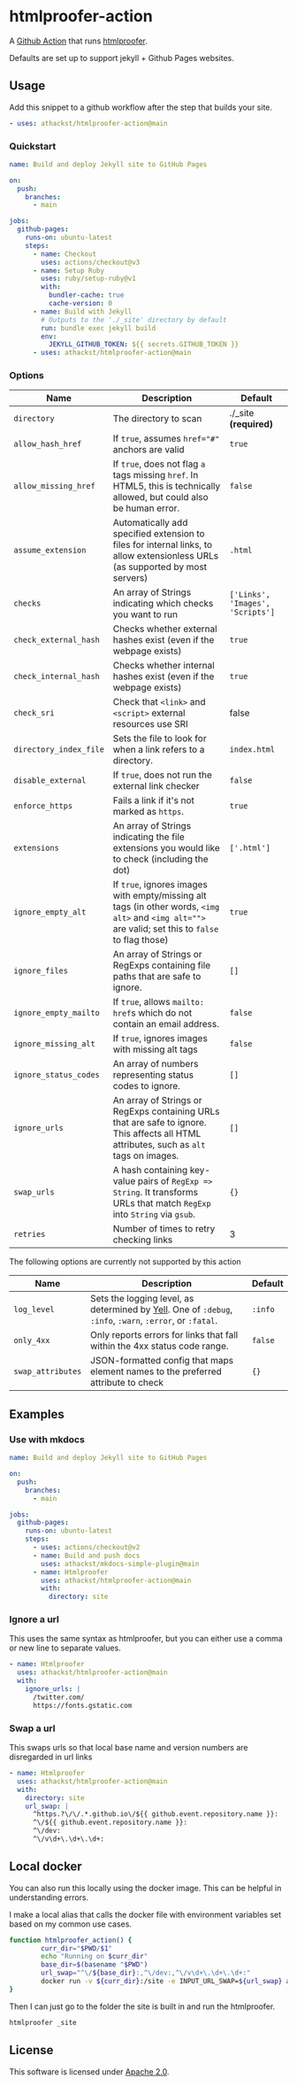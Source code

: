 # htmlproofer-action

A [Github Action](https://github.com/features/actions) that runs [htmlproofer](https://github.com/gjtorikian/html-proofer).

Defaults are set up to support jekyll + Github Pages websites.

## Usage

Add this snippet to a github workflow after the step that builds your site.

```yaml
- uses: athackst/htmlproofer-action@main
```

### Quickstart

```yaml
name: Build and deploy Jekyll site to GitHub Pages

on:
  push:
    branches:
      - main

jobs:
  github-pages:
    runs-on: ubuntu-latest
    steps:
      - name: Checkout
        uses: actions/checkout@v3
      - name: Setup Ruby
        uses: ruby/setup-ruby@v1
        with:
          bundler-cache: true
          cache-version: 0
      - name: Build with Jekyll
        # Outputs to the './_site' directory by default
        run: bundle exec jekyll build
        env:
          JEKYLL_GITHUB_TOKEN: ${{ secrets.GITHUB_TOKEN }}
      - uses: athackst/htmlproofer-action@main
```

### Options

| Name                   | Description                                                                                                                                         | Default                          |
| ---------------------- | --------------------------------------------------------------------------------------------------------------------------------------------------- | -------------------------------- |
| `directory`            | The directory to scan                                                                                                                               | ./\_site **(required)**          |
| `allow_hash_href`      | If `true`, assumes `href="#"` anchors are valid                                                                                                     | `true`                           |
| `allow_missing_href`   | If `true`, does not flag `a` tags missing `href`. In HTML5, this is technically allowed, but could also be human error.                             | `false`                          |
| `assume_extension`     | Automatically add specified extension to files for internal links, to allow extensionless URLs (as supported by most servers)                       | `.html`                          |
| `checks`               | An array of Strings indicating which checks you want to run                                                                                         | `['Links', 'Images', 'Scripts']` |
| `check_external_hash`  | Checks whether external hashes exist (even if the webpage exists)                                                                                   | `true`                           |
| `check_internal_hash`  | Checks whether internal hashes exist (even if the webpage exists)                                                                                   | `true`                           |
| `check_sri`            | Check that `<link>` and `<script>` external resources use SRI                                                                                       | false                            |
| `directory_index_file` | Sets the file to look for when a link refers to a directory.                                                                                        | `index.html`                     |
| `disable_external`     | If `true`, does not run the external link checker                                                                                                   | `false`                          |
| `enforce_https`        | Fails a link if it's not marked as `https`.                                                                                                         | `true`                           |
| `extensions`           | An array of Strings indicating the file extensions you would like to check (including the dot)                                                      | `['.html']`                      |
| `ignore_empty_alt`     | If `true`, ignores images with empty/missing alt tags (in other words, `<img alt>` and `<img alt="">` are valid; set this to `false` to flag those) | `true`                           |
| `ignore_files`         | An array of Strings or RegExps containing file paths that are safe to ignore.                                                                       | `[]`                             |
| `ignore_empty_mailto`  | If `true`, allows `mailto:` `href`s which do not contain an email address.                                                                          | `false`                          |
| `ignore_missing_alt`   | If `true`, ignores images with missing alt tags                                                                                                     | `false`                          |
| `ignore_status_codes`  | An array of numbers representing status codes to ignore.                                                                                            | `[]`                             |
| `ignore_urls`          | An array of Strings or RegExps containing URLs that are safe to ignore. This affects all HTML attributes, such as `alt` tags on images.             | `[]`                             |
| `swap_urls`            | A hash containing key-value pairs of `RegExp => String`. It transforms URLs that match `RegExp` into `String` via `gsub`.                           | `{}`                             |
| `retries`              | Number of times to retry checking links                                                                                                             | 3                                |

The following options are currently not supported by this action

| Name                   | Description                                                                                                                                         | Default                          |
| ---------------------- | --------------------------------------------------------------------------------------------------------------------------------------------------- | -------------------------------- |
| `log_level`            | Sets the logging level, as determined by [Yell](https://github.com/rudionrails/yell). One of `:debug`, `:info`, `:warn`, `:error`, or `:fatal`.     | `:info`                          |
| `only_4xx`             | Only reports errors for links that fall within the 4xx status code range.                                                                           | `false`                          |
| `swap_attributes`      | JSON-formatted config that maps element names to the preferred attribute to check                                                                   | `{}`                             |

## Examples

### Use with mkdocs

```yaml
name: Build and deploy Jekyll site to GitHub Pages

on:
  push:
    branches:
      - main

jobs:
  github-pages:
    runs-on: ubuntu-latest
    steps:
      - uses: actions/checkout@v2
      - name: Build and push docs
        uses: athackst/mkdocs-simple-plugin@main
      - name: Htmlproofer
        uses: athackst/htmlproofer-action@main
        with:
          directory: site
```

### Ignore a url

This uses the same syntax as htmlproofer, but you can either use a comma or new line to separate values.

```yaml
- name: Htmlproofer
  uses: athackst/htmlproofer-action@main
  with:
    ignore_urls: |
      /twitter.com/
      https://fonts.gstatic.com
```

### Swap a url

This swaps urls so that local base name and version numbers are disregarded in url links

```yaml
- name: Htmlproofer
  uses: athackst/htmlproofer-action@main
  with:
    directory: site
    url_swap: |
      ^https.?\/\/.*.github.io\/${{ github.event.repository.name }}:
      ^\/${{ github.event.repository.name }}:
      ^\/dev:
      ^\/v\d+\.\d+\.\d+:
```

## Local docker

You can also run this locally using the docker image. This can be helpful in understanding errors.

I make a local alias that calls the docker file with environment variables set based on my common use cases.

```sh
function htmlproofer_action() {
        curr_dir="$PWD/$1"
        echo "Running on $curr_dir"
        base_dir=$(basename "$PWD")
        url_swap="^\/${base_dir}:,^\/dev:,^\/v\d+\.\d+\.\d+:"
        docker run -v ${curr_dir}:/site -e INPUT_URL_SWAP=${url_swap} althack/htmlproofer:latest
}
```

Then I can just go to the folder the site is built in and run the htmlproofer.

```bash
htmlproofer _site
```

## License

This software is licensed under [Apache 2.0](https://github.com/athackst/htmlproofer-action/blob/main/LICENSE).
